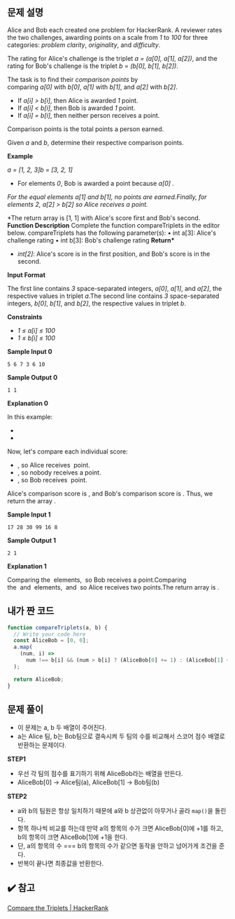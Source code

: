 ## 문제 설명

Alice and Bob each created one problem for HackerRank. A reviewer rates the two challenges, awarding points on a scale from *1* to *100* for three categories: *problem clarity*, *originality*, and *difficulty*.

The rating for Alice's challenge is the triplet *a = (a[0], a[1], a[2])*, and the rating for Bob's challenge is the triplet *b = (b[0], b[1], b[2])*.

The task is to find their *comparison points* by comparing *a[0]* with *b[0]*, *a[1]* with *b[1]*, and *a[2]* with *b[2]*.

- If *a[i] > b[i]*, then Alice is awarded *1* point.
- If *a[i] < b[i]*, then Bob is awarded *1* point.
- If *a[i] = b[i]*, then neither person receives a point.

Comparison points is the total points a person earned.

Given *a* and *b*, determine their respective comparison points.

**Example**

_a = [1, 2, 3]b = [3, 2, 1]_

- For elements _0_, Bob is awarded a point because *a[0] .*

_For the equal elements a[1] and b[1], no points are earned.Finally, for elements 2, a[2] > b[2] so Alice receives a point._

\*The return array is [1, 1] with Alice's score first and Bob's second.
**Function Description**
Complete the function compareTriplets in the editor below.
compareTriplets has the following parameter(s):
• int a[3]: Alice's challenge rating
• int b[3]: Bob's challenge rating
**Return\***

- _int[2]_: Alice's score is in the first position, and Bob's score is in the second.

**Input Format**

The first line contains *3* space-separated integers, *a[0]*, *a[1]*, and *a[2]*, the respective values in triplet *a*.The second line contains *3* space-separated integers, *b[0]*, *b[1]*, and *b[2]*, the respective values in triplet *b*.

**Constraints**

- _1 ≤ a[i] ≤ 100_
- _1 ≤ b[i] ≤ 100_

**Sample Input 0**

`5 6 7 3 6 10`

**Sample Output 0**

`1 1`

**Explanation 0**

In this example:

-
-

Now, let's compare each individual score:

- , so Alice receives  point.
- , so nobody receives a point.
- , so Bob receives  point.

Alice's comparison score is , and Bob's comparison score is . Thus, we return the array .

**Sample Input 1**

`17 28 30 99 16 8`

**Sample Output 1**

`2 1`

**Explanation 1**

Comparing the  elements,  so Bob receives a point.Comparing the  and  elements,  and  so Alice receives two points.The return array is .

## 내가 짠 코드

```jsx
function compareTriplets(a, b) {
  // Write your code here
  const AliceBob = [0, 0];
  a.map(
    (num, i) =>
      num !== b[i] && (num > b[i] ? (AliceBob[0] += 1) : (AliceBob[1] += 1))
  );

  return AliceBob;
}
```

## 문제 풀이

- 이 문제는 a, b 두 배열이 주어진다.
- a는 Alice 팀, b는 Bob팀으로 결속시켜 두 팀의 수를 비교해서 스코어 점수 배열로 반환하는 문제이다.

**STEP1**

- 우선 각 팀의 점수를 표기하기 위해 AliceBob라는 배열을 만든다.
- AliceBob[0] → Alice팀(a), AliceBob[1] → Bob팀(b)

**STEP2**

- a와 b의 팀원은 항상 일치하기 때문에 a와 b 상관없이 아무거나 골라 `map()`을 돌린다.
- 항목 하나씩 비교를 하는데 만약 a의 항목의 수가 크면 AliceBob[0]에 +1를 하고, b의 항목이 크면 AliceBob[1]에 +1을 한다.
- 단, a의 항목의 수 === b의 항목의 수가 같으면 동작을 안하고 넘어가게 조건을 준다.
- 반복이 끝나면 최종값을 반환한다.

## ✔️ 참고

[Compare the Triplets | HackerRank](https://www.hackerrank.com/challenges/compare-the-triplets/problem)
